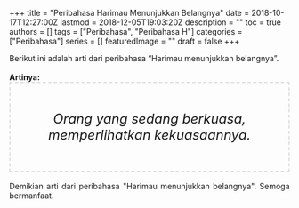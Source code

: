 +++
title = "Peribahasa Harimau Menunjukkan Belangnya"
date = 2018-10-17T12:27:00Z
lastmod = 2018-12-05T19:03:20Z
description = ""
toc = true
authors = []
tags = ["Peribahasa", "Peribahasa H"]
categories = ["Peribahasa"]
series = []
featuredImage = ""
draft = false
+++

<div dir="ltr" style="text-align: left;" trbidi="on"><div style="text-align: justify;">Berikut ini adalah arti dari peribahasa “Harimau menunjukkan belangnya”.</div><br /><div style="text-align: justify;"><b>Artinya:</b></div><div style="border: 2px dashed #ddd; font-size: 24px; height: auto; margin: 0 auto; padding: 50px; text-align: center; width: auto;"><i>Orang yang sedang berkuasa, memperlihatkan kekuasaannya.</i></div><div style="text-align: justify;"><br /></div><div style="text-align: justify;">Demikian arti dari peribahasa "Harimau menunjukkan belangnya". Semoga bermanfaat.</div></div>
